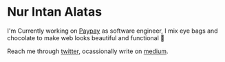 # Nur Intan Alatas


I'm Currently working on [Paypay](https://paypay.ne.jp/) as software engineer, I mix eye bags and chocolate to make web looks beautiful and functional 🌱

Reach me through [twitter](https://twitter.com/nurintaaan), ocassionally write on [medium](https://medium.com/@nurintanalatas).

<!--
**Nurintaaan/Nurintaaan** is a ✨ _special_ ✨ repository because its `README.md` (this file) appears on your GitHub profile.

Here are some ideas to get you started:

- 🔭 I’m currently working on ...
- 🌱 I’m currently learning ...
- 👯 I’m looking to collaborate on ...
- 🤔 I’m looking for help with ...
- 💬 Ask me about ...
- 📫 How to reach me: ...
- 😄 Pronouns: ...
- ⚡ Fun fact: ...
-->
